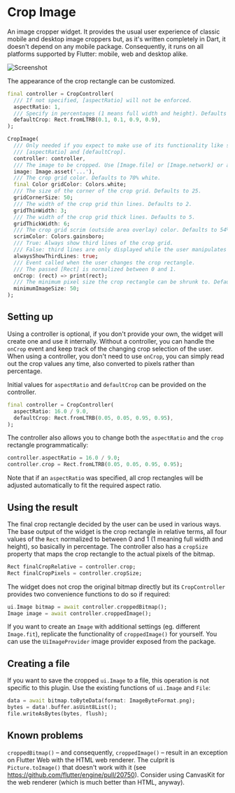 # Crop Image

An image cropper widget. It provides the usual user experience of classic mobile and desktop
image croppers but, as it's written completely in Dart, it doesn't depend on any mobile package.
Consequently, it runs on all platforms supported by Flutter: mobile, web and desktop alike.

![Screenshot](https://raw.githubusercontent.com/deakjahn/crop_image/master/example/assets/sample.gif "Screenshot")

The appearance of the crop rectangle can be customized.

```dart
final controller = CropController(
  /// If not specified, [aspectRatio] will not be enforced.
  aspectRatio: 1,
  /// Specify in percentages (1 means full width and height). Defaults to the full image.
  defaultCrop: Rect.fromLTRB(0.1, 0.1, 0.9, 0.9),
);

CropImage(
  /// Only needed if you expect to make use of its functionality like setting initial values of
  /// [aspectRatio] and [defaultCrop].
  controller: controller,
  /// The image to be cropped. Use [Image.file] or [Image.network] or any other [Image].
  image: Image.asset('...'),
  /// The crop grid color. Defaults to 70% white.
  final Color gridColor: Colors.white;
  /// The size of the corner of the crop grid. Defaults to 25.
  gridCornerSize: 50;
  /// The width of the crop grid thin lines. Defaults to 2.
  gridThinWidth: 3;
  /// The width of the crop grid thick lines. Defaults to 5.
  gridThickWidth: 6;
  /// The crop grid scrim (outside area overlay) color. Defaults to 54% black.
  scrimColor: Colors.gainsboro;
  /// True: Always show third lines of the crop grid.
  /// False: third lines are only displayed while the user manipulates the grid (default).
  alwaysShowThirdLines: true;
  /// Event called when the user changes the crop rectangle.
  /// The passed [Rect] is normalized between 0 and 1.
  onCrop: (rect) => print(rect);
  /// The minimum pixel size the crop rectangle can be shrunk to. Defaults to 100.
  minimumImageSize: 50;
);
```

## Setting up

Using a controller is optional, if you don't provide your own, the widget will create one and use it internally.
Without a controller, you can handle the `onCrop` event and keep track of the changing crop selection of the user.
When using a controller, you don't need to use `onCrop`, you can simply read out the crop values any time,
also converted to pixels rather than percentage.

Initial values for `aspectRatio` and `defaultCrop` can be provided on the controller.

```dart
final controller = CropController(
  aspectRatio: 16.0 / 9.0,
  defaultCrop: Rect.fromLTRB(0.05, 0.05, 0.95, 0.95),
);
```

The controller also allows you to change both the `aspectRatio` and the `crop` rectangle programmatically:

```dart
controller.aspectRatio = 16.0 / 9.0;
controller.crop = Rect.fromLTRB(0.05, 0.05, 0.95, 0.95);
```

 Note that if an `aspectRatio` was specified, all crop rectangles will be adjusted automatically to fit the
 required aspect ratio.

## Using the result

The final crop rectangle decided by the user can be used in various ways. The base output of the widget
is the crop rectangle in relative terms, all four values of the `Rect` normalized to between 0 and 1
(1 meaning full width and height), so basically in percentage. The controller also has a `cropSize` property
that maps the crop rectangle to the actual pixels of the bitmap.

```dart
Rect finalCropRelative = controller.crop;
Rect finalCropPixels = controller.cropSize;
```

The widget does not crop the original bitmap directly but its `CropController` provides two convenience functions
to do so if required:

```dart
ui.Image bitmap = await controller.croppedBitmap();
Image image = await controller.croppedImage();
```

If you want to create an `Image` with additional settings (eg. different `Image.fit`), replicate the functionality of
`croppedImage()` for yourself. You can use the `UiImageProvider` image provider exposed from the package.

## Creating a file

If you want to save the cropped `ui.Image` to a file, this operation is not specific to this plugin. Use the existing functions
of `ui.Image` and `File`:

```dart
data = await bitmap.toByteData(format: ImageByteFormat.png);
bytes = data!.buffer.asUint8List();
file.writeAsBytes(bytes, flush);
```

## Known problems

`croppedBitmap()` – and consequently, `croppedImage()` – result in an exception on Flutter Web with the HTML web renderer.
The culprit is `Picture.toImage()` that doesn't work with it (see https://github.com/flutter/engine/pull/20750).
Consider using CanvasKit for the web renderer (which is much better than HTML, anyway).
